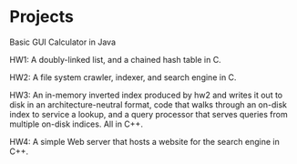 # Projects
Basic GUI Calculator in Java

HW1: A doubly-linked list, and a chained hash table in C.

HW2: A file system crawler, indexer, and search engine in C.

HW3: An in-memory inverted index produced by hw2 and writes it out to disk in an architecture-neutral format, code that walks through an on-disk index to service a lookup, and a query processor that serves queries from multiple on-disk indices. All in C++.

HW4: A simple Web server that hosts a website for the search engine in C++.
